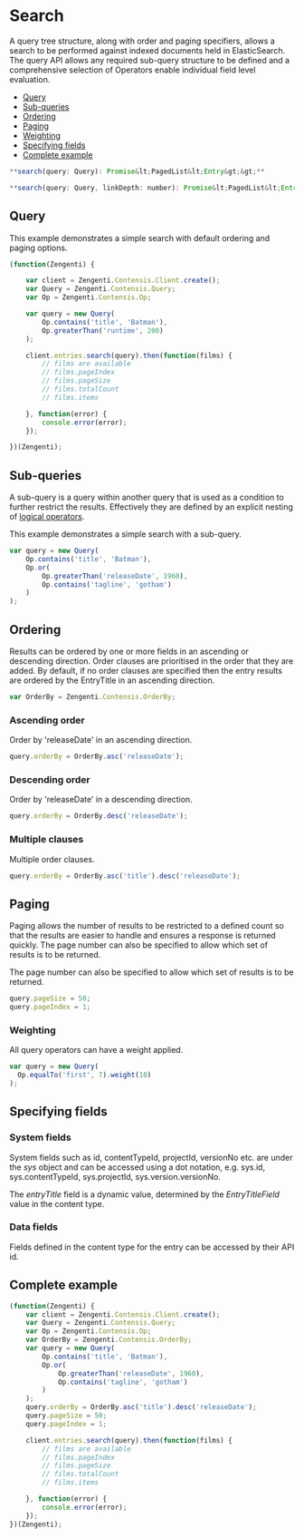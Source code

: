 # Search
A query tree structure, along with order and paging specifiers, allows a search to be performed against indexed documents held in ElasticSearch. The query API allows any required sub-query structure to be defined and a comprehensive selection of Operators enable individual field level evaluation.

- [Query](#query)
- [Sub-queries](#sub-queries)
- [Ordering](#ordering)
- [Paging](#paging)
- [Weighting](#weighting)
- [Specifying fields](#specifying-fields)
- [Complete example](#complete-example)

```js
**search(query: Query): Promise&lt;PagedList&lt;Entry&gt;&gt;**

**search(query: Query, linkDepth: number): Promise&lt;PagedList&lt;Entry&gt;&gt;**
```

## Query
This example demonstrates a simple search with default ordering and paging options.

```js
(function(Zengenti) {

    var client = Zengenti.Contensis.Client.create();
    var Query = Zengenti.Contensis.Query;
    var Op = Zengenti.Contensis.Op;

    var query = new Query(
        Op.contains('title', 'Batman'),
        Op.greaterThan('runtime', 200)
    );

    client.entries.search(query).then(function(films) {
        // films are available
        // films.pageIndex
        // films.pageSize
        // films.totalCount
        // films.items

    }, function(error) {
        console.error(error);
    });  

})(Zengenti);
```


## Sub-queries
A sub-query is a query within another query that is used as a condition to further restrict the results. Effectively they are defined by an explicit nesting of [logical operators](/query-operators.md#logical-operators).

This example demonstrates a simple search with a sub-query.

```js
var query = new Query(
    Op.contains('title', 'Batman'),
    Op.or(
        Op.greaterThan('releaseDate', 1960),
        Op.contains('tagline', 'gotham')
    )
);
```


## Ordering
Results can be ordered by one or more fields in an ascending or descending direction. Order clauses are prioritised in the order that they are added. By default, if no order clauses are specified then the entry results are ordered by the EntryTitle in an ascending direction.

```js
var OrderBy = Zengenti.Contensis.OrderBy;
```

### Ascending order
Order by 'releaseDate' in an ascending direction.

```js
query.orderBy = OrderBy.asc('releaseDate');
```

### Descending order
Order by 'releaseDate' in a descending direction.

```js
query.orderBy = OrderBy.desc('releaseDate');
```

### Multiple clauses
Multiple order clauses.

```js
query.orderBy = OrderBy.asc('title').desc('releaseDate');
```


## Paging
Paging allows the number of results to be restricted to a defined count so that the results are easier to handle and ensures a response is returned quickly. The page number can also be specified to allow which set of results is to be returned.


The page number can also be specified to allow which set of results is to be returned.

```js
query.pageSize = 50;
query.pageIndex = 1;
```

### Weighting
All query operators can have a weight applied.

```js
var query = new Query(
  Op.equalTo('first', 7).weight(10)
);
```

## Specifying fields

### System fields
System fields such as id, contentTypeId, projectId, versionNo etc. are under the *sys* object and can be accessed using a dot notation, e.g. sys.id, sys.contentTypeId, sys.projectId, sys.version.versionNo.

The *entryTitle* field is a dynamic value, determined by the *EntryTitleField* value in the content type.

### Data fields
Fields defined in the content type for the entry can be accessed by their API id.

## Complete example
```js
(function(Zengenti) {
    var client = Zengenti.Contensis.Client.create();
    var Query = Zengenti.Contensis.Query;
    var Op = Zengenti.Contensis.Op;
    var OrderBy = Zengenti.Contensis.OrderBy;
    var query = new Query(
        Op.contains('title', 'Batman'),
        Op.or(
            Op.greaterThan('releaseDate', 1960),
            Op.contains('tagline', 'gotham')
        )
    );
    query.orderBy = OrderBy.asc('title').desc('releaseDate');
    query.pageSize = 50;
    query.pageIndex = 1;

    client.entries.search(query).then(function(films) {
        // films are available
        // films.pageIndex
        // films.pageSize
        // films.totalCount
        // films.items

    }, function(error) {
        console.error(error);
    });
})(Zengenti);
```

